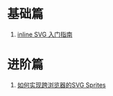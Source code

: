 # 基础篇 #
1. [inline SVG 入门指南](https://github.com/WhiteCusp/svg-translation/tree/master/getting-started-inline-svg)
# 进阶篇 #
1. [如何实现跨浏览器的SVG Sprites](https://github.com/WhiteCusp/svg-translation/tree/master/How%20to%20Implement%20Cross-Browser%20SVG%20Sprites)